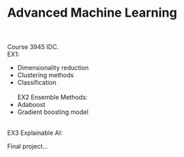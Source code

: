 # Advanced Machine Learning
<br><br>
Course 3945 IDC. <br>
EX1:<br>
* Dimensionality reduction
* Clustering methods
* Classification <br><br>
EX2 Ensemble Methods:<br>
* Adaboost
* Gradient boosting model<br><br>


EX3 Explainable AI:<br>


Final project...
